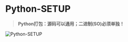 # Python-SETUP

> **Python打包：源码可以通用；二进制(SO)必须单独！**

![Python-SETUP](../../images/projects/linux-python-cyc.jpg)
